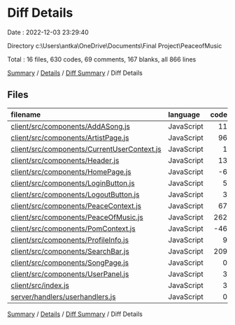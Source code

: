 # Diff Details

Date : 2022-12-03 23:29:40

Directory c:\\Users\\antka\\OneDrive\\Documents\\Final Project\\PeaceofMusic

Total : 16 files,  630 codes, 69 comments, 167 blanks, all 866 lines

[Summary](results.md) / [Details](details.md) / [Diff Summary](diff.md) / Diff Details

## Files
| filename | language | code | comment | blank | total |
| :--- | :--- | ---: | ---: | ---: | ---: |
| [client/src/components/AddASong.js](/client/src/components/AddASong.js) | JavaScript | 11 | 0 | 0 | 11 |
| [client/src/components/ArtistPage.js](/client/src/components/ArtistPage.js) | JavaScript | 96 | 1 | 25 | 122 |
| [client/src/components/CurrentUserContext.js](/client/src/components/CurrentUserContext.js) | JavaScript | 1 | 0 | 0 | 1 |
| [client/src/components/Header.js](/client/src/components/Header.js) | JavaScript | 13 | 4 | 4 | 21 |
| [client/src/components/HomePage.js](/client/src/components/HomePage.js) | JavaScript | -6 | 0 | 0 | -6 |
| [client/src/components/LoginButton.js](/client/src/components/LoginButton.js) | JavaScript | 5 | 0 | 2 | 7 |
| [client/src/components/LogoutButton.js](/client/src/components/LogoutButton.js) | JavaScript | 3 | 0 | 1 | 4 |
| [client/src/components/PeaceContext.js](/client/src/components/PeaceContext.js) | JavaScript | 67 | 1 | 25 | 93 |
| [client/src/components/PeaceOfMusic.js](/client/src/components/PeaceOfMusic.js) | JavaScript | 262 | 36 | 74 | 372 |
| [client/src/components/PomContext.js](/client/src/components/PomContext.js) | JavaScript | -46 | 0 | -15 | -61 |
| [client/src/components/ProfileInfo.js](/client/src/components/ProfileInfo.js) | JavaScript | 9 | 0 | 1 | 10 |
| [client/src/components/SearchBar.js](/client/src/components/SearchBar.js) | JavaScript | 209 | 27 | 50 | 286 |
| [client/src/components/SongPage.js](/client/src/components/SongPage.js) | JavaScript | 0 | 0 | 1 | 1 |
| [client/src/components/UserPanel.js](/client/src/components/UserPanel.js) | JavaScript | 3 | 0 | 0 | 3 |
| [client/src/index.js](/client/src/index.js) | JavaScript | 3 | 0 | -3 | 0 |
| [server/handlers/userhandlers.js](/server/handlers/userhandlers.js) | JavaScript | 0 | 0 | 2 | 2 |

[Summary](results.md) / [Details](details.md) / [Diff Summary](diff.md) / Diff Details